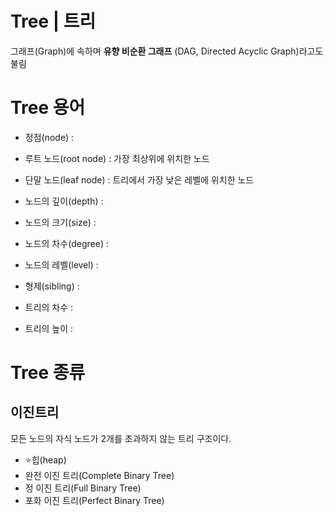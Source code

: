 # Tree | 트리
그래프(Graph)에 속하며 **유향 비순환 그래프** (DAG, Directed Acyclic Graph)라고도 불림
# Tree 용어

- 정점(node) : 
- 루트 노드(root node) : 가장 최상위에 위치한 노드
- 단말 노드(leaf node) : 트리에서 가장 낮은 레벨에 위치한 노드
- 노드의 깊이(depth) :
- 노드의 크기(size) :
- 노드의 차수(degree) :
- 노드의 레벨(level) : 
- 형제(sibling) : 

- 트리의 차수 : 
- 트리의 높이 : 



# Tree 종류

## 이진트리
모든 노드의 자식 노드가 2개를 초과하지 않는 트리 구조이다.

- ⭐️힙(heap)
- 완전 이진 트리(Complete Binary Tree)
- 정 이진 트리(Full Binary Tree)
- 포화 이진 트리(Perfect Binary Tree)